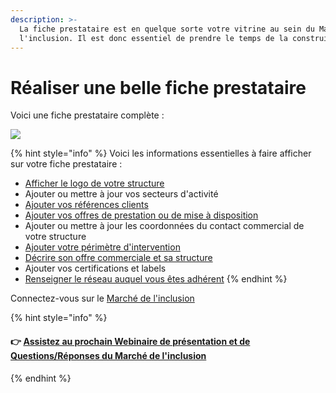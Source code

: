 ```yaml
---
description: >-
  La fiche prestataire est en quelque sorte votre vitrine au sein du Marché de
  l'inclusion. Il est donc essentiel de prendre le temps de la construire.
---
```


# Réaliser une belle fiche prestataire

Voici une fiche prestataire complète :

![](../../.gitbook/assets/image%20%28119%29.png)

{% hint style="info" %}
Voici les informations essentielles à faire afficher sur votre fiche prestataire :

* [Afficher le logo de votre structure](ajouter-le-logo-de-ma-structure.md)
* Ajouter ou mettre à jour vos secteurs d'activité
* [Ajouter vos références clients](ajouter-mes-references-clients.md)
* [Ajouter vos offres de prestation ou de mise à disposition](publier-mon-offre-de-prestation.md)
* Ajouter ou mettre à jour les coordonnées du contact commercial de votre structure
* [Ajouter votre périmètre d'intervention](ajouter-votre-perimetre-dintervention.md)
* [Décrire son offre commerciale et sa structure](decrire-son-offre-commerciale-et-sa-structure.md)
* Ajouter vos certifications et labels
* [Renseigner le réseau auquel vous êtes adhérent](renseigner-le-reseau-auquel-vous-adherez.md)
{% endhint %}

Connectez-vous sur le [Marché de l'inclusion](https://lemarche.inclusion.beta.gouv.fr/)

{% hint style="info" %}
#### **👉** [Assistez au prochain Webinaire de présentation et de Questions/Réponses du Marché de l'inclusion](../../rendez-vous-webinaires/le-marche-de-linclusion.md#assistez-au-prochain-webinaire-de-presentation-de-loutil)
{% endhint %}

